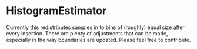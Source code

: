 # HistogramEstimator

Currently this redistributes samples in to bins of (roughly) equal size after every insertion. There are plenty of adjustments that can be made, especially in the way boundaries are updated. Please feel free to contribute. 
